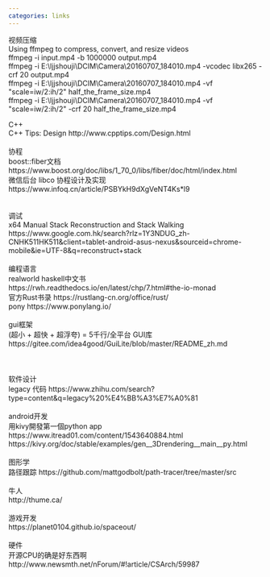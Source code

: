 ```yaml
---
categories: links
---
```

<p> 视频压缩<br />	Using ffmpeg to compress, convert, and resize videos<br />	ffmpeg -i input.mp4 -b 1000000 output.mp4<br />	ffmpeg -i E:\ljjshouji\DCIM\Camera\20160707_184010.mp4 -vcodec libx265 -crf 20 output.mp4<br />	ffmpeg -i E:\ljjshouji\DCIM\Camera\20160707_184010.mp4 -vf "scale=iw/2:ih/2" half_the_frame_size.mp4<br />	ffmpeg -i E:\ljjshouji\DCIM\Camera\20160707_184010.mp4 -vf "scale=iw/2:ih/2" -crf 20 half_the_frame_size.mp4</p>
<p>	C++<br />	C++ Tips: Design http://www.cpptips.com/Design.html<br />	<br />	协程<br />	boost::fiber文档 https://www.boost.org/doc/libs/1_70_0/libs/fiber/doc/html/index.html<br />	微信后台 libco 协程设计及实现 https://www.infoq.cn/article/PSBYkH9dXgVeNT4Ks*l9<br />	<br />	<br />	调试<br />	x64 Manual Stack Reconstruction and Stack Walking https://www.google.com.hk/search?rlz=1Y3NDUG_zh-CNHK511HK511&amp;client=tablet-android-asus-nexus&amp;sourceid=chrome-mobile&amp;ie=UTF-8&amp;q=reconstruct+stack<br />	<br />	编程语言<br />	realworld haskell中文书 https://rwh.readthedocs.io/en/latest/chp/7.html#the-io-monad<br />	官方Rust书录 https://rustlang-cn.org/office/rust/<br />	pony https://www.ponylang.io/<br />	<br />	gui框架<br />	(超小 + 超快 + 超浮夸) = 5千行/全平台 GUI库 https://gitee.com/idea4good/GuiLite/blob/master/README_zh.md<br />	<br />	<br />	<br />	软件设计<br />	legacy 代码 https://www.zhihu.com/search?type=content&amp;q=legacy%20%E4%BB%A3%E7%A0%81<br />	<br />	android开发<br />	用kivy開發第一個python app https://www.itread01.com/content/1543640884.html https://kivy.org/doc/stable/examples/gen__3Drendering__main__py.html<br />	<br />	图形学<br />	路径跟踪 https://github.com/mattgodbolt/path-tracer/tree/master/src<br />	<br />	牛人<br />	http://thume.ca/<br />	<br />	游戏开发<br />	https://planet0104.github.io/spaceout/<br />	<br />	硬件<br />	开源CPU的确是好东西啊  http://www.newsmth.net/nForum/#!article/CSArch/59987</p>